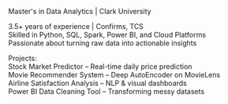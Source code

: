 
Master's in Data Analytics | Clark University 

3.5+ years of experience | Confirms, TCS  
Skilled in Python, SQL, Spark, Power BI, and Cloud Platforms  
Passionate about turning raw data into actionable insights

Projects:  
Stock Market Predictor – Real-time daily price prediction  
Movie Recommender System – Deep AutoEncoder on MovieLens  
Airline Satisfaction Analysis – NLP & visual dashboards  
Power BI Data Cleaning Tool – Transforming messy datasets

